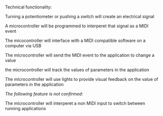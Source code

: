 Technical functionality:

Turning a potentiometer or pushing a switch will create an electrical signal

A microcontroller will be programmed to interperet that signal as a MIDI event

The micocontroller will interface with a MIDI compatible software on a computer via USB

The microcontroller will send the MIDI event to the application to change a value

the microcontroller will track the values of parameters in the application

The microcontroller will use lights to provide visual feedback on the value of parameters in the application

*The following feature is not confirmed:*

The microcontroller will interperet a non MIDI input to switch between running applications
